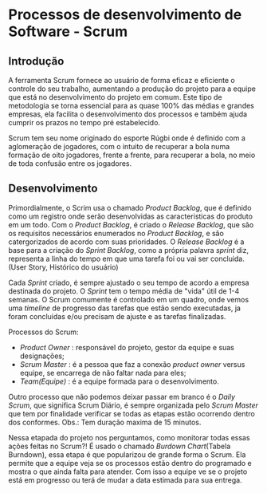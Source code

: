 <h1>Processos de desenvolvimento de Software - Scrum </h1>

<h2>Introdução</h2>


A ferramenta Scrum fornece ao usuário de forma eficaz e eficiente o controle do seu trabalho, aumentando a produção do projeto para a equipe que está no desenvolvimento do projeto em comum.
Este tipo de metodologia se torna essencial para as quase 100% das médias e grandes empresas, ela facilita o desenvolvimento dos processos e também ajuda cumprir os prazos no tempo pré estabelecido.

Scrum tem seu nome originado do esporte Rúgbi onde é definido com a aglomeração de jogadores, com o intuito de recuperar a bola numa formação de oito jogadores, frente a frente, para recuperar a bola, no meio de toda confusão entre os jogadores.


<h2>Desenvolvimento</h2>


  Primordialmente, o Scrim usa o chamado _Product Backlog_, que é definido como um registro onde serão desenvolvidas as caracteristicas do produto em um todo.
  Com o _Product Backlog_, é criado o _Release Backlog_, que são os requisitos necessários enumerados no _Product Backlog_, e são catergorizados de acordo com suas prioridades. O _Release Backlog_ é a base para a criação do _Sprint Backlog_, como a própria palavra _sprint_ diz, representa a linha do tempo em que uma tarefa foi ou vai ser concluida.(User Story, Histórico do usuário)

Cada _Sprint_ criado, é sempre ajustado o seu tempo de acordo a empresa destinada do projeto. O _Sprint_ tem o tempo média de "vida" útil de 1-4 semanas. O Scrum comumente é controlado em um quadro, onde vemos uma _timeline_ de progresso das tarefas que estão sendo executadas, ja foram concluidas e/ou precisam de ajuste e as tarefas finalizadas.


Processos do Scrum:

+ _Product Owner_ : responsável do projeto, gestor da equipe e suas designações;
+ _Scrum Master_ : é a pessoa que faz a conexão _product owner_ versus equipe, se encarrega de não faltar nada para eles;
+ _Team(Equipe)_ : é a equipe formada para o desenvolvimento. 

Outro processo que não podemos deixar passar em branco é o _Daily Scrum_, que significa Scrum Diário, é sempre organizada pelo _Scrum Master_ que tem por finalidade verificar se todas as etapas estão ocorrendo dentro dos conformes.
Obs.: Tem duração maxima de 15 minutos.

Nessa etapada do projeto nos perguntamos, como monitorar todas essas ações feitas no Scrum?! É usado o chamado _Burdown Chart_(Tabela Burndown), essa etapa é que popularizou de grande forma o Scrum. Ela permite que a equipe veja se os processos estão dentro do programado e mostra o que ainda falta para atender. Com isso a equipe ve se o projeto está em progresso ou terá de mudar a data estimada para sua entrega.